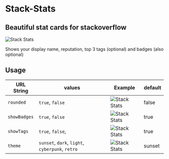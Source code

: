 # Stack-Stats

## Beautiful stat cards for stackoverflow

![Stack Stats](https://stack-stats-eight.vercel.app/user/12250689)

Shows your display name, reputation, top 3 tags (optional) and badges (also optional)

## Usage

| URL String   | values                                          | Example                                                                             | default |
| ------------ | ----------------------------------------------- | ----------------------------------------------------------------------------------- | ------- |
| `rounded`    | `true`, `false`                                 | ![Stack Stats](https://stack-stats-eight.vercel.app/user/12250689?rounded=true)     | false   |
| `showBadges` | `true`, `false`                                 | ![Stack Stats](https://stack-stats-eight.vercel.app/user/12250689?showBadges=false) | true    |
| `showTags`   | `true`, `false`,                                | ![Stack Stats](https://stack-stats-eight.vercel.app/user/12250689?showTags=false)   | true    |
| `theme`      | `sunset`, `dark`, `light`, `cyberpunk`, `retro` | ![Stack Stats](https://stack-stats-eight.vercel.app/user/12250689?theme=dark)       | sunset  |
